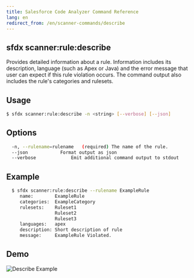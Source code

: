 ```yaml
---
title: Salesforce Code Analyzer Command Reference
lang: en
redirect_from: /en/scanner-commands/describe
---
```


## sfdx scanner:rule:describe
Provides detailed information about a rule. Information includes its description, language (such as Apex or Java) and the error message that user can expect if this rule violation occurs. The command output also includes the rule's categories and rulesets.

## Usage

```bash
$ sfdx scanner:rule:describe -n <string> [--verbose] [--json]
```
  
## Options

```bash
  -n, --rulename=rulename	(required) The name of the rule.
  --json			Format output as json
  --verbose 			Emit additional command output to stdout

```
  
## Example

```bash
  $ sfdx scanner:rule:describe --rulename ExampleRule
     name:        ExampleRule
     categories:  ExampleCategory
     rulesets:    Ruleset1
                  Ruleset2
                  Ruleset3
     languages:   apex
     description: Short description of rule
     message:     ExampleRule Violated.
```  

## Demo
![Describe Example](./assets/images/describe.gif) 
